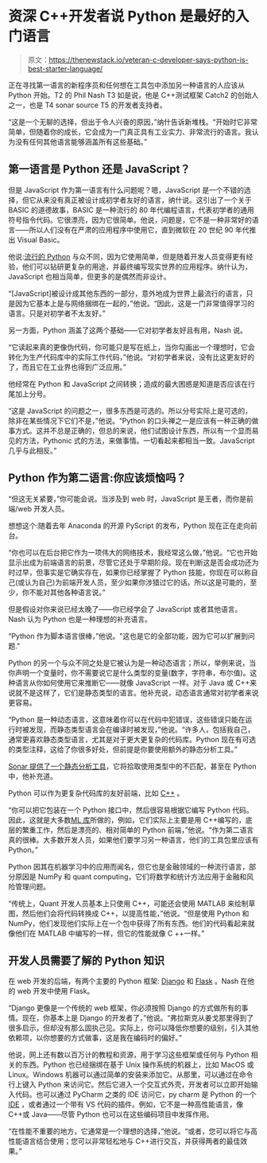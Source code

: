 # 资深 C++开发者说 Python 是最好的入门语言

> 原文：<https://thenewstack.io/veteran-c-developer-says-python-is-best-starter-language/>

正在寻找第一语言的新程序员和任何想在工具包中添加另一种语言的人应该从 Python 开始。T2 的 Phil Nash T3 如是说，他是 C++测试框架 Catch2 的创始人之一，也是 T4 sonar source T5 的开发者支持者。

“这是一个无聊的选择，但出于令人兴奋的原因，”纳什告诉新堆栈。“开始时它非常简单，但随着你的成长，它会成为一门真正具有工业实力、非常流行的语言。我认为没有任何其他语言能够涵盖所有这些基础。”

## 第一语言是 Python 还是 JavaScript？

但是 JavaScript 作为第一语言有什么问题呢？嗯，JavaScript 是一个不错的选择，但它从来没有真正被设计成初学者友好的语言，纳什说。这引出了一个关于 BASIC 的道德故事，BASIC 是一种流行的 80 年代编程语言，代表初学者的通用符号指令代码。它很漂亮，因为它很简单。他说，问题是，它不是一种非常好的语言——所以人们没有在严肃的应用程序中使用它，直到微软在 20 世纪 90 年代推出 Visual Basic。

他说:[流行的 Python](https://thenewstack.io/why-does-python-keep-getting-more-popular-github-knows-whats-up/) 与众不同，因为它使用简单，但是随着开发人员变得更有经验，他们可以钻研更复杂的用途，并最终编写现实世界的应用程序。纳什认为，JavaScript 也相当简单，但更多的是偶然而非设计。

“[JavaScript]被设计成其他东西的一部分，意外地成为世界上最流行的语言，只是因为它基本上是与网络捆绑在一起的，”他说。“因此，这是一门非常值得学习的语言。只是对初学者不太友好。”

另一方面，Python 涵盖了这两个基础——它对初学者友好且有用，Nash 说。

“它读起来真的更像伪代码，你可能只是写在纸上，当你勾画出一个理想时，它会转化为生产代码库中的实际工作代码，”他说。“对初学者来说，没有比这更友好的了，而且它在工业界也得到广泛应用。”

他经常在 Python 和 JavaScript 之间转换；造成的最大困惑是知道是否应该在行尾加上分号。

“这是 JavaScript 的问题之一，很多东西是可选的。所以分号实际上是可选的，除非在某些情况下它们不是，”他说。“Python 的口头禅之一是应该有一种正确的做事方式。这并不总是正确的，但总的来说，他们试图设计东西，所以有一个显而易见的方法，Pythonic 式的方法，来做事情。一切看起来都相当一致。JavaScript 几乎与此相反。”

## Python 作为第二语言:你应该烦恼吗？

“但这无关紧要，”你可能会说。当涉及到 web 时，JavaScript 是王者，而你是前端/web 开发人员。

想想这个:随着去年 Anaconda 的开源 PyScript 的发布，Python 现在正在走向前台。

“你也可以在后台把它作为一项伟大的网络技术，我经常这么做，”他说。“它也开始显示出成为前端语言的前景，尽管它还处于早期阶段。现在判断这是否会成功还为时过早，但事实是它确实存在，如果你已经掌握了 Python 技能，你现在可以称自己(或认为自己)为前端开发人员，至少如果你涉猎过它的话。所以这是可能的，至少，你不能对其他各种语言说。”

但是假设对你来说已经太晚了——你已经学会了 JavaScript 或者其他语言。Nash 认为 Python 也是一种理想的补充语言。

“Python 作为脚本语言很棒，”他说。"这也是它的全部功能，因为它可以扩展到问题."

Python 的另一个与众不同之处是它被认为是一种动态语言；所以，举例来说，当你声明一个变量时，你不需要说它是什么类型的变量(数字，字符串，布尔值)。这种语言从你如何使用它来推断它——就像 JavaScript 一样。对于 Java 或 C++来说就不是这样了，它们是静态类型的语言。他补充说，动态语言通常对初学者来说更容易。

“Python 是一种动态语言，这意味着你可以在代码中犯错误，这些错误只能在运行时被发现，而静态类型语言会在编译时被发现，”他说。“许多人，包括我自己，通常更喜欢静态类型语言，尤其是对于更大更复杂的代码库。Python 现在有可选的类型注释，这给了你很多好处，但前提是你要使用额外的静态分析工具。”

[Sonar 提供了一个静态分析工具](https://www.sonarsource.com/products/sonarqube/)，它将拾取使用类型中的不匹配，甚至在 Python 中，他补充道。

Python 可以作为更复杂代码库的友好前端，比如 [C++](https://thenewstack.io/c-on-the-move/) 。

“你可以把它包装在一个 Python 接口中，然后很容易根据它编写 Python 代码。因此，这就是大多数[ML 库](https://thenewstack.io/7-must-have-python-tools-for-ml-devs-and-data-scientists/)所做的，例如，它们实际上主要是用 C++编写的，底层的繁重工作，然后是漂亮的、相对简单的 Python 前端，”他说。“作为第二语言真的很棒。大多数开发人员，如果他们要学习另一种语言，他们的工具包里应该有 Python。”

Python 因其在机器学习中的应用而闻名，但它也是金融领域的一种流行语言，部分原因是 NumPy 和 quant computing，它们将数学和统计方法应用于金融和风险管理问题。

“传统上，Quant 开发人员基本上只使用 C++，可能还会使用 MATLAB 来绘制草图，然后他们会将代码转换成 C++，以提高性能，”他说。“但是使用 Python 和 NumPy，他们发现他们实际上在一个包中获得了所有东西。他们的代码看起来就像他们在 MATLAB 中编写的一样，但它的性能就像 C ++一样。”

## 开发人员需要了解的 Python 知识

在 web 开发的后端，有两个主要的 Python 框架: [Django](https://thenewstack.io/djangos-place-in-a-web-development-world-ruled-by-react/) 和 [Flask](https://thenewstack.io/poodle-pug-weiner-dog-deploying-dog-identification-tensorflow-model-using-python-flask/) 。Nash 在他的 web 开发中使用 Flask。

“Django 更像是一个传统的 web 框架，你必须按照 Django 的方式做所有的事情。现在，你基本上是 Django 的开发者了，”他说。“弗拉斯克从姜戈那里得到了很多启示，但却没有那么固执己见。实际上，你可以降低你想要的级别，引入其他依赖项，以你想要的方式做事，这是我在编码时的偏好。”

他说，网上还有数以百万计的教程和资源，用于学习这些框架或任何与 Python 相关的东西。Python 也已经捆绑在基于 Unix 操作系统的机器上，比如 MacOS 或 Linux。Windows 机器可以通过简单的安装来添加它。从那里，可以通过在命令行上键入 Python 来访问它。然后它进入一个交互式外壳，开发者可以立即开始输入代码。也可以通过 PyCharm 之类的 IDE 访问它，py charm 是 Python 的一个 [IDE](https://thenewstack.io/why-cloud-ides-are-shifting-to-a-platform-as-a-service-model/) ，或者通过一个带有 VS 代码的插件。例如，它不是一种高性能语言，像 C++或 Java——尽管 Python 也可以在这些编码项目中发挥作用。

“在性能不重要的地方，它通常是一个理想的选择，”他说。“或者，您可以将它与高性能语言结合使用；您可以非常轻松地与 C++进行交互，并获得两者的最佳效果。”

<svg xmlns:xlink="http://www.w3.org/1999/xlink" viewBox="0 0 68 31" version="1.1"><title>Group</title> <desc>Created with Sketch.</desc></svg>